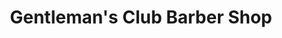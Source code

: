---
title: "Gentleman's Club Barber Shop"
url: /north-tonawanda/gentlemans-club-barber-shop/
shop: Friseur
---